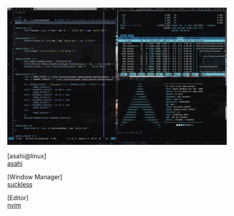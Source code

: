 ![ohmyarch](./ohmyarch.png)

[asahi@linux] \
[asahi](https://asahilinux.org)

[Window Manager] \
[suckless](https://github.com/shendypratamaa/suckless)

[Editor] \
[nvim](https://github.com/shendypratamaa/nvim-base)
